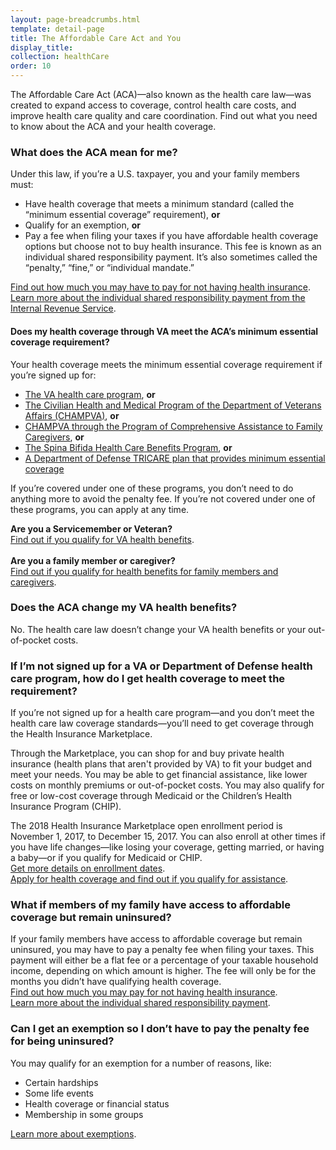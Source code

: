 ```yaml
---
layout: page-breadcrumbs.html
template: detail-page
title: The Affordable Care Act and You
display_title:
collection: healthCare
order: 10
---
```


<div class="va-introtext">

The Affordable Care Act (ACA)—also known as the health care law—was created to expand access to coverage, control health care costs, and improve health care quality and care coordination. Find out what you need to know about the ACA and your health coverage.

</div>

<div class="feature" markdown=“1”>

### What does the ACA mean for me?

Under this law, if you’re a U.S. taxpayer, you and your family members must: 

- Have health coverage that meets a minimum standard (called the “minimum essential coverage” requirement), **or**
- Qualify for an exemption, **or**
- Pay a fee when filing your taxes if you have affordable health coverage options but choose not to buy health insurance. This fee is known as an individual shared responsibility payment. It’s also sometimes called the “penalty,” “fine,” or “individual mandate.”

[Find out how much you may have to pay for not having health insurance](https://www.healthcare.gov/fees/fee-for-not-being-covered/).<br>
[Learn more about the individual shared responsibility payment from the Internal Revenue Service]( https://www.irs.gov/affordable-care-act/the-individual-shared-responsibility-payment-an-overview).<br>

#### Does my health coverage through VA meet the ACA’s minimum essential coverage requirement? 
Your health coverage meets the minimum essential coverage requirement if you’re signed up for: 
- [The VA health care program](/health-care/about-va-health-care/), **or** 
- [The Civilian Health and Medical Program of the Department of Veterans Affairs (CHAMPVA)](/health-care/family-caregiver-health-benefits/CHAMPVA/), **or** 
- [CHAMPVA through the Program of Comprehensive Assistance to Family Caregivers]( /health-care/family-caregiver-health-benefits/comprehensive-assistance-family-caregivers/), **or** 
- [The Spina Bifida Health Care Benefits Program](https://www.va.gov/COMMUNITYCARE/programs/dependents/spinabifida/index.asp), **or**  
- [A Department of Defense TRICARE plan that provides minimum essential coverage](https://tricare.mil/About/MEC) 

If you’re covered under one of these programs, you don’t need to do anything more to avoid the penalty fee. If you’re not covered under one of these programs, you can apply at any time.

**Are you a Servicemember or Veteran?** <br>[Find out if you qualify for VA health benefits](/health-care/eligibility/).<br><br>
**Are you a family member or caregiver?** <br>[Find out if you qualify for health benefits for family members and caregivers](/health-care/family-caregiver-health-benefits/comprehensive-assistance-family-caregivers/).
<br>

</div>

### Does the ACA change my VA health benefits?
No. The health care law doesn’t change your VA health benefits or your out-of-pocket costs. 

### If I’m not signed up for a VA or Department of Defense health care program, how do I get health coverage to meet the requirement?
If you’re not signed up for a health care program—and you don’t meet the health care law coverage standards—you’ll need to get coverage through the Health Insurance Marketplace.

Through the Marketplace, you can shop for and buy private health insurance (health plans that aren't provided by VA) to fit your budget and meet your needs. You may be able to get financial assistance, like lower costs on monthly premiums or out-of-pocket costs. You may also qualify for free or low-cost coverage through Medicaid or the Children’s Health Insurance Program (CHIP). 

The 2018 Health Insurance Marketplace open enrollment period is November 1, 2017, to December 15, 2017. You can also enroll at other times if you have life changes—like losing your coverage, getting married, or having a baby—or if you qualify for Medicaid or CHIP.<br>
[Get more details on enrollment dates](https://www.healthcare.gov/quick-guide/dates-and-deadlines/).<br>
[Apply for health coverage and find out if you qualify for assistance](https://www.healthcare.gov/).
<br>

### What if members of my family have access to affordable coverage but remain uninsured?

If your family members have access to affordable coverage but remain uninsured, you may have to pay a penalty fee when filing your taxes. This payment will either be a flat fee or a percentage of your taxable household income, depending on which amount is higher. The fee will only be for the months you didn’t have qualifying health coverage.<br>
[Find out how much you may pay for not having health insurance](https://www.healthcare.gov/fees/fee-for-not-being-covered/).<br>
[Learn more about the individual shared responsibility payment]( https://www.irs.gov/affordable-care-act/the-individual-shared-responsibility-payment-an-overview).  <br>

### Can I get an exemption so I don’t have to pay the penalty fee for being uninsured?
You may qualify for an exemption for a number of reasons, like:
- Certain hardships
- Some life events
- Health coverage or financial status
- Membership in some groups

[Learn more about exemptions](https://www.healthcare.gov/health-coverage-exemptions/exemptions-from-the-fee/).
